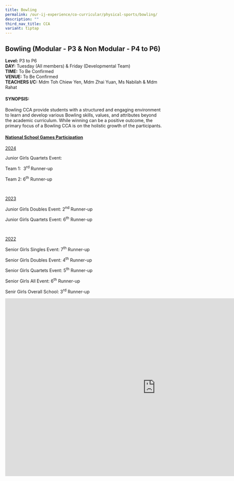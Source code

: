 ```yaml
---
title: Bowling
permalink: /our-ij-experience/co-curricular/physical-sports/bowling/
description: ""
third_nav_title: CCA
variant: tiptap
---
```

<h2>Bowling (Modular - P3 &amp; Non Modular - P4 to P6)</h2>
<p><strong>Level:</strong>&nbsp;P3 to P6
<br><strong>DAY:</strong>&nbsp;Tuesday (All members) &amp; Friday (Developmental
Team)
<br><strong>TIME:</strong>&nbsp;To Be Confirmed
<br><strong>VENUE:</strong>&nbsp;To Be Confirmed
<br><strong>TEACHERS I/C:</strong>&nbsp;Mdm Toh Chiew Yen, Mdm Zhai Yuan,
Ms Nabilah &amp; Mdm Rahat</p>
<h4>SYNOPSIS:</h4>
<p>Bowling CCA provide students with a structured and engaging environment
to learn and develop various Bowling skills, values, and attributes beyond
the academic curriculum. While winning can be a positive outcome, the primary
focus of a Bowling CCA is on the holistic growth of the participants.</p>
<h4><strong><u>National School Games Participation</u></strong></h4>
<p><u>2024</u>
</p>
<p>Junior Girls Quartets Event:</p>
<p>Team 1: &nbsp;3<sup>rd</sup> Runner-up</p>
<p>Team 2: 6<sup>th</sup> Runner-up</p>
<p>&nbsp;</p>
<p><u>2023</u>
</p>
<p>Junior Girls Doubles Event: 2<sup>nd</sup> Runner-up</p>
<p>Junior Girls Quartets Event: 6<sup>th</sup> Runner-up</p>
<p>&nbsp;</p>
<p><u>2022</u>
</p>
<p>Senior Girls Singles Event: 7<sup>th</sup> Runner-up</p>
<p>Senior Girls Doubles Event: 4<sup>th</sup> Runner-up</p>
<p>Senior Girls Quartets Event: 5<sup>th</sup> Runner-up</p>
<p>Senior Girls All Event: 6<sup>th</sup> Runner-up</p>
<p>Senir Girls Overall School: 3<sup>rd</sup> Runner-up</p>
<div class="iframe-wrapper">
<iframe height="569" width="960" allowfullscreen="true" frameborder="0" src="https://docs.google.com/presentation/d/e/2PACX-1vSBr4KvDNAsVQvlXFlzekwXVRYokNIv6o8ROjp1H0bDgY8l2LdrEyMR_3yQWHEm_4_zqcVHAB_-zeG4/embed?start=true&amp;loop=false&amp;delayms=5000"></iframe>
</div>
<p></p>